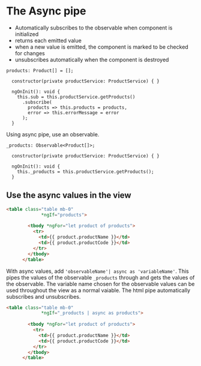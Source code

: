
# The Async pipe

* Automatically subscribes to the observable when component is initialized
* returns each emitted value
* when a new value is emitted, the component is marked to be checked for changes
* unsubscribes automatically when the component is destroyed

```JS
products: Product[] = [];

  constructor(private productService: ProductService) { }

  ngOnInit(): void {
    this.sub = this.productService.getProducts()
      .subscribe(
        products => this.products = products,
        error => this.errorMessage = error
      );
  }
```

Using async pipe, use an observable.
```JS
_products: Observable<Product[]>;

  constructor(private productService: ProductService) { }

  ngOnInit(): void {
    this._products = this.productService.getProducts();
  }
```

## Use the async values in the view
```html
<table class="table mb-0"
             *ngIf="products">
        
        <tbody *ngFor="let product of products">
          <tr>
            <td>{{ product.productName }}</td>
            <td>{{ product.productCode }}</td>
          </tr>
        </tbody>
      </table>
```

With async values, add `'observableName'| async as 'variableName'`.
This pipes the values of the observable `_products` through and gets the values of the observable. The variable name chosen for the observable values can be used throughout the view as a normal vaiable. The html pipe automatically subscribes and unsubscribes.
```html
<table class="table mb-0"
             *ngIf="_products | async as products">
        
        <tbody *ngFor="let product of products">
          <tr>
            <td>{{ product.productName }}</td>
            <td>{{ product.productCode }}</td>
          </tr>
        </tbody>
      </table>
```